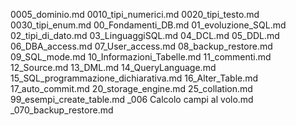 0005_dominio.md
0010_tipi_numerici.md
0020_tipi_testo.md
0030_tipi_enum.md
00_Fondamenti_DB.md
01_evoluzione_SQL.md
02_tipi_di_dato.md
03_LinguaggiSQL.md
04_DCL.md
05_DDL.md
06_DBA_access.md
07_User_access.md
08_backup_restore.md
09_SQL_mode.md
10_Informazioni_Tabelle.md
11_commenti.md
12_Source.md
13_DML.md
14_QueryLanguage.md
15_SQL_programmazione_dichiarativa.md
16_Alter_Table.md
17_auto_commit.md
20_storage_engine.md
25_collation.md
99_esempi_create_table.md
_006 Calcolo campi al volo.md
_070_backup_restore.md
